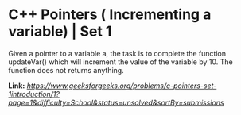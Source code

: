 # C++ Pointers ( Incrementing a variable) | Set 1
Given a pointer to a variable a, the task is to complete the function updateVar() which will increment the value of the variable by 10. The function does not returns anything.

**Link:** _https://www.geeksforgeeks.org/problems/c-pointers-set-1introduction/1?page=1&difficulty=School&status=unsolved&sortBy=submissions_
